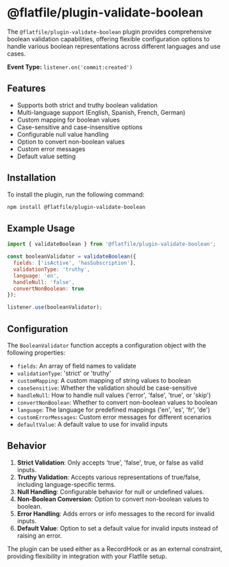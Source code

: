 <!-- START_INFOCARD -->
# @flatfile/plugin-validate-boolean

The `@flatfile/plugin-validate-boolean` plugin provides comprehensive boolean validation capabilities, offering flexible configuration options to handle various boolean representations across different languages and use cases.

**Event Type:**
`listener.on('commit:created')`

<!-- END_INFOCARD -->

## Features

- Supports both strict and truthy boolean validation
- Multi-language support (English, Spanish, French, German)
- Custom mapping for boolean values
- Case-sensitive and case-insensitive options
- Configurable null value handling
- Option to convert non-boolean values
- Custom error messages
- Default value setting

## Installation

To install the plugin, run the following command:

```bash
npm install @flatfile/plugin-validate-boolean
```

## Example Usage

```javascript
import { validateBoolean } from '@flatfile/plugin-validate-boolean';

const booleanValidator = validateBoolean({
  fields: ['isActive', 'hasSubscription'],
  validationType: 'truthy',
  language: 'en',
  handleNull: 'false',
  convertNonBoolean: true
});

listener.use(booleanValidator);
```

## Configuration

The `BooleanValidator` function accepts a configuration object with the following properties:

- `fields`: An array of field names to validate
- `validationType`: 'strict' or 'truthy'
- `customMapping`: A custom mapping of string values to boolean
- `caseSensitive`: Whether the validation should be case-sensitive
- `handleNull`: How to handle null values ('error', 'false', 'true', or 'skip')
- `convertNonBoolean`: Whether to convert non-boolean values to boolean
- `language`: The language for predefined mappings ('en', 'es', 'fr', 'de')
- `customErrorMessages`: Custom error messages for different scenarios
- `defaultValue`: A default value to use for invalid inputs

## Behavior

1. **Strict Validation**: Only accepts 'true', 'false', true, or false as valid inputs.
2. **Truthy Validation**: Accepts various representations of true/false, including language-specific terms.
3. **Null Handling**: Configurable behavior for null or undefined values.
4. **Non-Boolean Conversion**: Option to convert non-boolean values to boolean.
5. **Error Handling**: Adds errors or info messages to the record for invalid inputs.
6. **Default Value**: Option to set a default value for invalid inputs instead of raising an error.

The plugin can be used either as a RecordHook or as an external constraint, providing flexibility in integration with your Flatfile setup.
